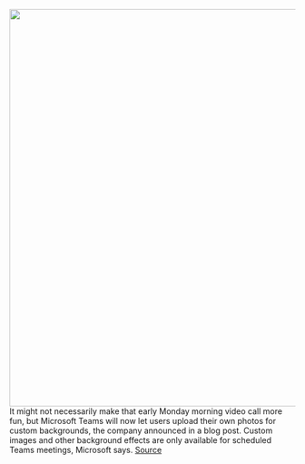 <img src='https://cdn.vox-cdn.com/thumbor/rKNraBX_JMretPrAkfEL_XKh4Co=/0x0:2040x1360/1200x800/filters:focal(857x517:1183x843)/cdn.vox-cdn.com/uploads/chorus_image/image/66931672/acastro_180507_1777_microsoft_0001.0.jpg' width='700px' /><br/>
It might not necessarily make that early Monday morning video call more fun, but Microsoft Teams will now let users upload their own photos for custom backgrounds, the company announced in a blog post. Custom images and other background effects are only available for scheduled Teams meetings, Microsoft says.
<a href='https://www.theverge.com/2020/6/13/21290167/microsoft-custom-background-teams-zoom'> Source <a/>